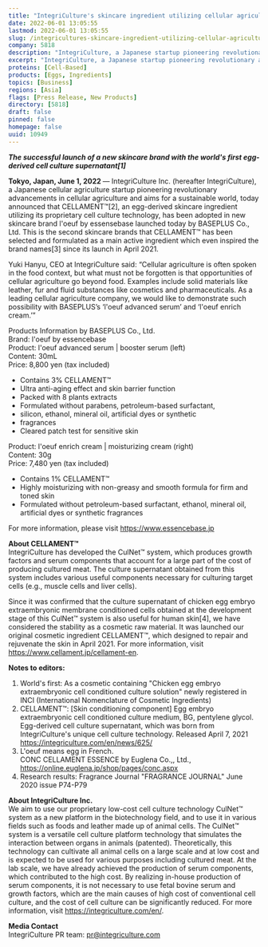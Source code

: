 ```yaml
---
title: "IntegriCulture's skincare ingredient utilizing cellular agriculture technology CELLAMENT adopted in a new product of BASEPLUS"
date: 2022-06-01 13:05:55
lastmod: 2022-06-01 13:05:55
slug: /integricultures-skincare-ingredient-utilizing-cellular-agriculture-technology-cellament
company: 5818
description: "IntegriCulture, a Japanese startup pioneering revolutionary advancements in cellular agriculture, today announced that CELLAMENT™[2], an egg-derived skincare ingredient utilizing its proprietary cell culture technology, has been adopted in new skincare brand l'oeuf by essensebase launched today by BASEPLUS Co., Ltd."
excerpt: "IntegriCulture, a Japanese startup pioneering revolutionary advancements in cellular agriculture, today announced that CELLAMENT™[2], an egg-derived skincare ingredient utilizing its proprietary cell culture technology, has been adopted in new skincare brand l'oeuf by essensebase launched today by BASEPLUS Co., Ltd."
proteins: [Cell-Based]
products: [Eggs, Ingredients]
topics: [Business]
regions: [Asia]
flags: [Press Release, New Products]
directory: [5818]
draft: false
pinned: false
homepage: false
uuid: 10949
---
```

<p><em><strong>The successful launch of a new skincare brand with the world's first egg-derived cell culture supernatant[1]</strong></em></p>
<p><strong>Tokyo, Japan, June 1, 2022 </strong>— IntegriCulture Inc. (hereafter IntegriCulture), a Japanese cellular agriculture startup pioneering revolutionary advancements in cellular agriculture and aims for a sustainable world, today announced that CELLAMENT™[2], an egg-derived skincare ingredient utilizing its proprietary cell culture technology, has been adopted in new skincare brand l'oeuf by essensebase launched today by BASEPLUS Co., Ltd. This is the second skincare brands that CELLAMENT™ has been selected and formulated as a main active ingredient which even inspired the brand names[3] since its launch in April 2021.</p>
<p>Yuki Hanyu, CEO at IntegriCulture said: “Cellular agriculture is often spoken in the food context, but what must not be forgotten is that opportunities of cellular agriculture go beyond food. Examples include solid materials like leather, fur and fluid substances like cosmetics and pharmaceuticals. As a leading cellular agriculture company, we would like to demonstrate such possibility with BASEPLUS’s ‘l'oeuf advanced serum’ and ‘l'oeuf enrich cream.’”</p>
<p>Products Information by BASEPLUS Co., Ltd.<br />
Brand: l'oeuf by essencebase<br />
Product: l'oeuf advanced serum | booster serum (left)<br />
Content: 30mL<br />
Price: 8,800 yen (tax included)</p>
<ul>
<li>Contains 3% CELLAMENT™</li>
<li>Ultra anti-aging effect and skin barrier function</li>
<li>Packed with 8 plants extracts</li>
<li>Formulated without parabens, petroleum-based surfactant,</li>
<li>silicon, ethanol, mineral oil, artificial dyes or synthetic</li>
<li>fragrances</li>
<li>Cleared patch test for sensitive skin</li>
</ul>
<p>Product: l'oeuf enrich cream | moisturizing cream (right)<br />
Content: 30g<br />
Price: 7,480 yen (tax included)</p>
<ul>
<li>Contains 1% CELLAMENT™</li>
<li>Highly moisturizing with non-greasy and smooth formula for firm and toned skin</li>
<li>Formulated without petroleum-based surfactant, ethanol, mineral oil, artificial dyes or synthetic fragrances</li>
</ul>
<p>For more information, please visit <a href="https://www.essencebase.jp">https://www.essencebase.jp</a></p>
<p><strong>About CELLAMENT™</strong><br />
IntegriCulture has developed the CulNet™ system, which produces growth factors and serum components that account for a large part of the cost of producing cultured meat. The culture supernatant obtained from this system includes various useful components necessary for culturing target cells (e.g., muscle cells and liver cells).</p>
<p>Since it was confirmed that the culture supernatant of chicken egg embryo extraembryonic membrane conditioned cells obtained at the development stage of this CulNet™ system is also useful for human skin[4], we have considered the stability as a cosmetic raw material. It was launched our original cosmetic ingredient CELLAMENT™, which designed to repair and rejuvenate the skin in April 2021. For more information, visit <a href="https://www.cellament.jp/cellament-en">https://www.cellament.jp/cellament-en</a>.</p>
<p><strong>Notes to editors:</strong></p>
<ol>
<li>World's first: As a cosmetic containing "Chicken egg embryo extraembryonic cell conditioned culture solution" newly registered in INCI (International Nomenclature of Cosmetic Ingredients)</li>
<li>CELLAMENT™: [Skin conditioning component] Egg embryo extraembryonic cell conditioned culture medium, BG, pentylene glycol. Egg-derived cell culture supernatant, which was born from IntegriCulture's unique cell culture technology. Released April 7, 2021 <a href="https://integriculture.com/en/news/625/">https://integriculture.com/en/news/625/</a></li>
<li>L'oeuf means egg in French.<br />
	CONC CELLAMENT ESSENCE by Euglena Co.,, Ltd., <a href="https://online.euglena.jp/shop/pages/conc.aspx">https://online.euglena.jp/shop/pages/conc.aspx</a></li>
<li>Research results: Fragrance Journal "FRAGRANCE JOURNAL" June 2020 issue P74-P79</li>
</ol>
<p><strong>About IntegriCulture Inc.</strong><br />
We aim to use our proprietary low-cost cell culture technology CulNet™ system as a new platform in the biotechnology field, and to use it in various fields such as foods and leather made up of animal cells. The CulNet™ system is a versatile cell culture platform technology that simulates the interaction between organs in animals (patented). Theoretically, this technology can cultivate all animal cells on a large scale and at low cost and is expected to be used for various purposes including cultured meat. At the lab scale, we have already achieved the production of serum components, which contributed to the high cost. By realizing in-house production of serum components, it is not necessary to use fetal bovine serum and growth factors, which are the main causes of high cost of conventional cell culture, and the cost of cell culture can be significantly reduced. For more information, visit <a href="https://integriculture.com/en/">https://integriculture.com/en/</a>.</p>
<p><strong>Media Contact</strong><br />
IntegriCulture PR team: <a href="mailto:pr@integriculture.com">pr@integriculture.com</a></p>
